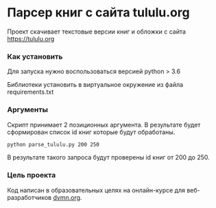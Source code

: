 # Парсер книг с сайта tululu.org

Проект скачивает текстовые версии книг и обложки с сайта https://tululu.org

### Как установить

Для запуска нужно воспользоваться версией python > 3.6

Библиотеки установить в виртуальное окружение из файла requirements.txt

### Аргументы

Скрипт принимает 2 позиционных аргумента. В результате будет сформирован список id книг которые будут обработаны. 

```bash
python parse_tululu.py 200 250
```

В результате такого запроса будут проверены id книг от 200 до 250.

### Цель проекта

Код написан в образовательных целях на онлайн-курсе для веб-разработчиков [dvmn.org](https://dvmn.org/).